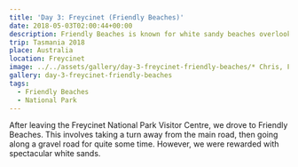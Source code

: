 ```yaml
---
title: 'Day 3: Freycinet (Friendly Beaches)'
date: 2018-05-03T02:00:44+00:00
description: Friendly Beaches is known for white sandy beaches overlooking a large saltwater lagoon, turquoise waters, granite rocks, and coastal heath.
trip: Tasmania 2018
place: Australia
location: Freycinet
image: ../../assets/gallery/day-3-freycinet-friendly-beaches/* Chris, Friendly Beaches.jpeg
gallery: day-3-freycinet-friendly-beaches
tags:
  - Friendly Beaches
  - National Park
---
```

After leaving the Freycinet National Park Visitor Centre, we drove to Friendly Beaches. This involves taking a turn away from the main road, then going along a gravel road for quite some time. However, we were rewarded with spectacular white sands.
